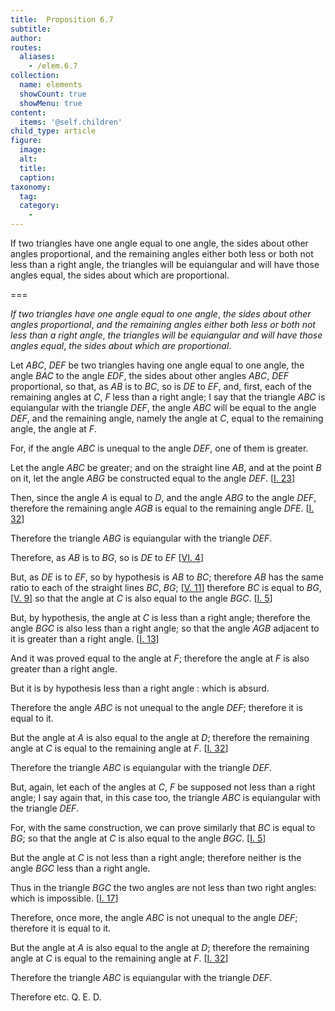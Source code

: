 ```yaml
---
title:  Proposition 6.7
subtitle: 
author:
routes:
  aliases:
    - /elem.6.7
collection:
  name: elements
  showCount: true
  showMenu: true
content:
  items: '@self.children'
child_type: article
figure:
  image:
  alt:
  title:
  caption:
taxonomy:
  tag:
  category:
    - 
---
```


<p><emph>If two triangles have one angle equal to one angle</emph>, <emph>the sides about other angles proportional</emph>, <emph>and the remaining angles either both less or both not less than a right angle</emph>, <emph>the triangles will be equiangular and will have those angles equal</emph>, <emph>the sides about which are proportional</emph>. </p>

===

<p><em>If two triangles have one angle equal to one angle</em>, <em>the sides about other angles proportional</em>, <em>and the remaining angles either both less or both not less than a right angle</em>, <em>the triangles will be equiangular and will have those angles equal</em>, <em>the sides about which are proportional</em>. </p>

<p>Let <em>ABC</em>, <em>DEF</em> be two triangles having one angle equal to one angle, the angle <em>BAC</em> to the angle <em>EDF</em>, the sides about other angles <em>ABC</em>, <em>DEF</em> proportional, so that, as <em>AB</em> is to <em>BC</em>, so is <em>DE</em> to <em>EF</em>, and, first, each of the remaining angles at <em>C</em>, <em>F</em> less than a right angle;  I say that the triangle <em>ABC</em> is equiangular with the triangle <em>DEF</em>, the angle <em>ABC</em> will be equal to the angle <em>DEF</em>, and the remaining angle, namely the angle at <em>C</em>, equal to the remaining angle, the angle at <em>F</em>. </p>

<p>For, if the angle <em>ABC</em> is unequal to the angle <em>DEF</em>, one of them is greater. </p>

<p>Let the angle <em>ABC</em> be greater; and on the straight line <em>AB</em>, and at the point <em>B</em> on it, let the angle <em>ABG</em> be constructed equal to the angle <em>DEF</em>. [<a href="/elem.1.23">I. 23</a>] </p>

<p>Then, since the angle <em>A</em> is equal to <em>D</em>, and the angle <em>ABG</em> to the angle <em>DEF</em>, therefore the remaining angle <em>AGB</em> is equal to the remaining angle <em>DFE</em>. [<a href="/elem.1.32">I. 32</a>] </p>

<p>Therefore the triangle <em>ABG</em> is equiangular with the triangle <em>DEF</em>. </p>

<p>Therefore, as <em>AB</em> is to <em>BG</em>, so is <em>DE</em> to <em>EF</em> [<a href="/elem.6.4">VI. 4</a>] </p>

<p>But, as <em>DE</em> is to <em>EF</em>, so by hypothesis is <em>AB</em> to <em>BC</em>; therefore <em>AB</em> has the same ratio to each of the straight lines <em>BC</em>, <em>BG</em>; [<a href="/elem.5.11">V. 11</a>] <span class="center">therefore <em>BC</em> is equal to <em>BG</em>, [<a href="/elem.5.9">V. 9</a>]</span> so that the angle at <em>C</em> is also equal to the angle <em>BGC</em>. [<a href="/elem.1.5">I. 5</a>] <pb n="207"/></p>

<p>But, by hypothesis, the angle at <em>C</em> is less than a right angle; therefore the angle <em>BGC</em> is also less than a right angle; so that the angle <em>AGB</em> adjacent to it is greater than a right angle. [<a href="/elem.1.13">I. 13</a>] </p>

<p>And it was proved equal to the angle at <em>F</em>; therefore the angle at <em>F</em> is also greater than a right angle. </p>

<p>But it is by hypothesis less than a right angle : which is absurd. </p>

<p>Therefore the angle <em>ABC</em> is not unequal to the angle <em>DEF</em>; therefore it is equal to it. </p>

<p>But the angle at <em>A</em> is also equal to the angle at <em>D</em>; therefore the remaining angle at <em>C</em> is equal to the remaining angle at <em>F</em>. [<a href="/elem.1.32">I. 32</a>] </p>

<p>Therefore the triangle <em>ABC</em> is equiangular with the triangle <em>DEF</em>. </p>

<p>But, again, let each of the angles at <em>C</em>, <em>F</em> be supposed not less than a right angle; I say again that, in this case too, the triangle <em>ABC</em> is equiangular with the triangle <em>DEF</em>. 
      </p>

<p>For, with the same construction, we can prove similarly that <span class="center"><em>BC</em> is equal to <em>BG</em>;</span> so that the angle at <em>C</em> is also equal to the angle <em>BGC</em>. [<a href="/elem.1.5">I. 5</a>] </p>

<p>But the angle at <em>C</em> is not less than a right angle; therefore neither is the angle <em>BGC</em> less than a right angle. </p>

<p>Thus in the triangle <em>BGC</em> the two angles are not less than two right angles: which is impossible. [<a href="/elem.1.17">I. 17</a>] </p>

<p>Therefore, once more, the angle <em>ABC</em> is not unequal to the angle <em>DEF</em>; therefore it is equal to it. </p>

<p>But the angle at <em>A</em> is also equal to the angle at <em>D</em>; therefore the remaining angle at <em>C</em> is equal to the remaining angle at <em>F</em>. [<a href="/elem.1.32">I. 32</a>] <pb n="208"/></p>

<p>Therefore the triangle <em>ABC</em> is equiangular with the triangle <em>DEF</em>. </p>

<p>Therefore etc. Q. E. D.</p>
